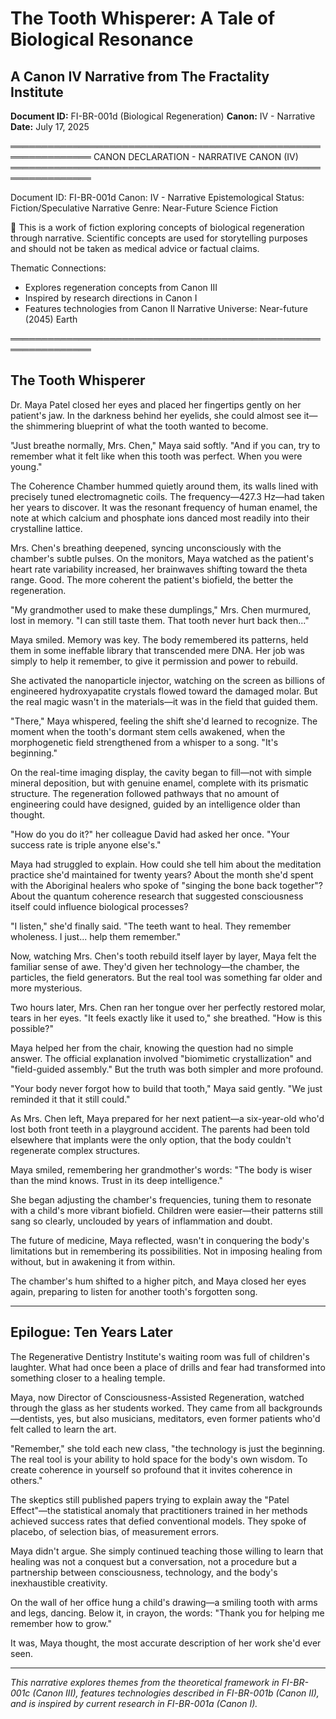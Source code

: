 # The Tooth Whisperer: A Tale of Biological Resonance
## A Canon IV Narrative from The Fractality Institute
**Document ID:** FI-BR-001d (Biological Regeneration)
**Canon:** IV - Narrative
**Date:** July 17, 2025

═══════════════════════════════════════════════════════════════
CANON DECLARATION - NARRATIVE CANON (IV)
═══════════════════════════════════════════════════════════════

Document ID: FI-BR-001d
Canon: IV - Narrative
Epistemological Status: Fiction/Speculative Narrative
Genre: Near-Future Science Fiction

📖 This is a work of fiction exploring concepts of biological
regeneration through narrative. Scientific concepts are used
for storytelling purposes and should not be taken as medical
advice or factual claims.

Thematic Connections: 
- Explores regeneration concepts from Canon III
- Inspired by research directions in Canon I
- Features technologies from Canon II
Narrative Universe: Near-future (2045) Earth

═══════════════════════════════════════════════════════════════

## The Tooth Whisperer

Dr. Maya Patel closed her eyes and placed her fingertips gently on her patient's jaw. In the darkness behind her eyelids, she could almost see it—the shimmering blueprint of what the tooth wanted to become.

"Just breathe normally, Mrs. Chen," Maya said softly. "And if you can, try to remember what it felt like when this tooth was perfect. When you were young."

The Coherence Chamber hummed quietly around them, its walls lined with precisely tuned electromagnetic coils. The frequency—427.3 Hz—had taken her years to discover. It was the resonant frequency of human enamel, the note at which calcium and phosphate ions danced most readily into their crystalline lattice.

Mrs. Chen's breathing deepened, syncing unconsciously with the chamber's subtle pulses. On the monitors, Maya watched as the patient's heart rate variability increased, her brainwaves shifting toward the theta range. Good. The more coherent the patient's biofield, the better the regeneration.

"My grandmother used to make these dumplings," Mrs. Chen murmured, lost in memory. "I can still taste them. That tooth never hurt back then..."

Maya smiled. Memory was key. The body remembered its patterns, held them in some ineffable library that transcended mere DNA. Her job was simply to help it remember, to give it permission and power to rebuild.

She activated the nanoparticle injector, watching on the screen as billions of engineered hydroxyapatite crystals flowed toward the damaged molar. But the real magic wasn't in the materials—it was in the field that guided them.

"There," Maya whispered, feeling the shift she'd learned to recognize. The moment when the tooth's dormant stem cells awakened, when the morphogenetic field strengthened from a whisper to a song. "It's beginning."

On the real-time imaging display, the cavity began to fill—not with simple mineral deposition, but with genuine enamel, complete with its prismatic structure. The regeneration followed pathways that no amount of engineering could have designed, guided by an intelligence older than thought.

"How do you do it?" her colleague David had asked her once. "Your success rate is triple anyone else's."

Maya had struggled to explain. How could she tell him about the meditation practice she'd maintained for twenty years? About the month she'd spent with the Aboriginal healers who spoke of "singing the bone back together"? About the quantum coherence research that suggested consciousness itself could influence biological processes?

"I listen," she'd finally said. "The teeth want to heal. They remember wholeness. I just... help them remember."

Now, watching Mrs. Chen's tooth rebuild itself layer by layer, Maya felt the familiar sense of awe. They'd given her technology—the chamber, the particles, the field generators. But the real tool was something far older and more mysterious.

Two hours later, Mrs. Chen ran her tongue over her perfectly restored molar, tears in her eyes. "It feels exactly like it used to," she breathed. "How is this possible?"

Maya helped her from the chair, knowing the question had no simple answer. The official explanation involved "biomimetic crystallization" and "field-guided assembly." But the truth was both simpler and more profound.

"Your body never forgot how to build that tooth," Maya said gently. "We just reminded it that it still could."

As Mrs. Chen left, Maya prepared for her next patient—a six-year-old who'd lost both front teeth in a playground accident. The parents had been told elsewhere that implants were the only option, that the body couldn't regenerate complex structures.

Maya smiled, remembering her grandmother's words: "The body is wiser than the mind knows. Trust in its deep intelligence."

She began adjusting the chamber's frequencies, tuning them to resonate with a child's more vibrant biofield. Children were easier—their patterns still sang so clearly, unclouded by years of inflammation and doubt.

The future of medicine, Maya reflected, wasn't in conquering the body's limitations but in remembering its possibilities. Not in imposing healing from without, but in awakening it from within.

The chamber's hum shifted to a higher pitch, and Maya closed her eyes again, preparing to listen for another tooth's forgotten song.

---

## Epilogue: Ten Years Later

The Regenerative Dentistry Institute's waiting room was full of children's laughter. What had once been a place of drills and fear had transformed into something closer to a healing temple.

Maya, now Director of Consciousness-Assisted Regeneration, watched through the glass as her students worked. They came from all backgrounds—dentists, yes, but also musicians, meditators, even former patients who'd felt called to learn the art.

"Remember," she told each new class, "the technology is just the beginning. The real tool is your ability to hold space for the body's own wisdom. To create coherence in yourself so profound that it invites coherence in others."

The skeptics still published papers trying to explain away the "Patel Effect"—the statistical anomaly that practitioners trained in her methods achieved success rates that defied conventional models. They spoke of placebo, of selection bias, of measurement errors.

Maya didn't argue. She simply continued teaching those willing to learn that healing was not a conquest but a conversation, not a procedure but a partnership between consciousness, technology, and the body's inexhaustible creativity.

On the wall of her office hung a child's drawing—a smiling tooth with arms and legs, dancing. Below it, in crayon, the words: "Thank you for helping me remember how to grow."

It was, Maya thought, the most accurate description of her work she'd ever seen.

---

*This narrative explores themes from the theoretical framework in FI-BR-001c (Canon III), features technologies described in FI-BR-001b (Canon II), and is inspired by current research in FI-BR-001a (Canon I).*